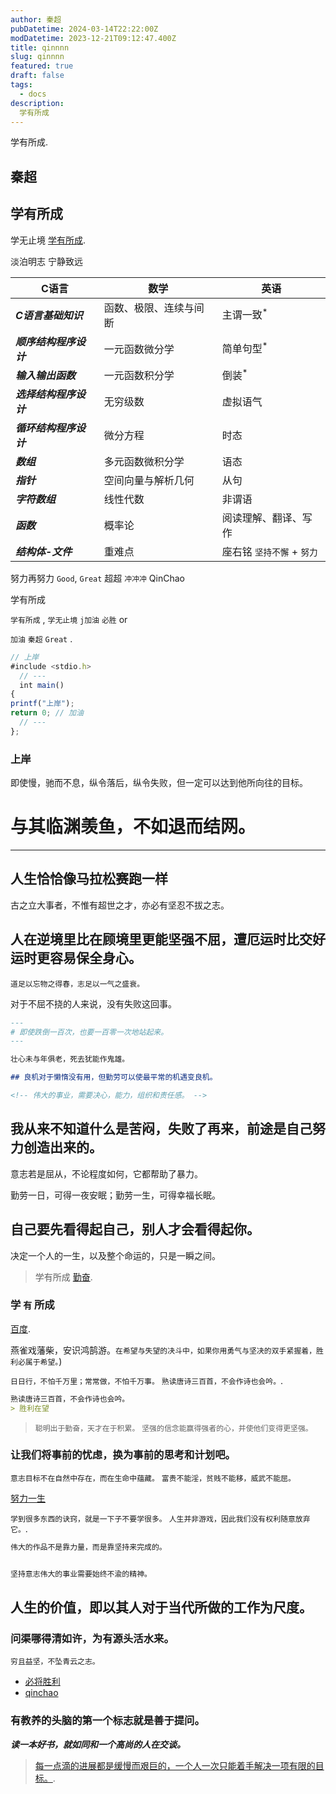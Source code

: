 ```yaml
---
author: 秦超
pubDatetime: 2024-03-14T22:22:00Z
modDatetime: 2023-12-21T09:12:47.400Z
title: qinnnn
slug: qinnnn
featured: true
draft: false
tags:
  - docs
description:
  学有所成
---
```




学有所成.

## 秦超

## 学有所成

学无止境 [学有所成](https://43322.cn/).

淡泊明志 宁静致远

| C语言           | 数学                                                                     | 英语                                        |
| ------------------ | ------------------------------------------------------------------------------- | --------------------------------------------- |
| **_C语言基础知识_**        | 函数、极限、连续与间断                                                         | 主谓一致<sup>\*</sup>                         |
| **_顺序结构程序设计_**  | 一元函数微分学 | 简单句型<sup>\*</sup>                         |
| **_输入输出函数_**  | 一元函数积分学                                          | 倒装<sup>\*</sup>                         |
| **_选择结构程序设计_**       | 无穷级数                                                             | 虚拟语气                         |
| **_循环结构程序设计_**     | 微分方程                             | 时态                     |
| **_数组_**     | 多元函数微积分学               | 语态                               |
| **_指针_**        | 空间向量与解析几何                                                   | 从句                               |
| **_字符数组_**         | 线性代数                   | 非谓语                              |
| **_函数_**      | 概率论                  | 阅读理解、翻译、写作  |
| **_结构体-文件_** | 重难点   | 座右铭 `坚持不懈` + `努力` |

努力再努力 `Good`, `Great` 超超 `冲冲冲` QinChao

学有所成

`学有所成` , `学无止境` `j加油`  `必胜` or ``  `` 

`加油` `秦超` `Great` .

```ts
// 上岸
#include <stdio.h>
  // ---
  int main()
{
printf("上岸");
return 0; // 加油
  // ---
};
```

### 上岸

即使慢，驰而不息，纵令落后，纵令失败，但一定可以达到他所向往的目标。

# 与其临渊羡鱼，不如退而结网。
---
人生恰恰像马拉松赛跑一样
---
古之立大事者，不惟有超世之才，亦必有坚忍不拔之志。

## 人在逆境里比在顾境里更能坚强不屈，遭厄运时比交好运时更容易保全身心。

`道足以忘物之得春，志足以一气之盛衰。` 

对于不屈不挠的人来说，没有失败这回事。

```md 鸟欲高飞先振翅，人求上进先读书。
---
# 即使跌倒一百次，也要一百零一次地站起来。
---

壮心未与年俱老，死去犹能作鬼雄。

## 良机对于懒惰没有用，但勤劳可以使最平常的机遇变良机。

<!-- 伟大的事业，需要决心，能力，组织和责任感。 -->
```

## 我从来不知道什么是苦闷，失败了再来，前途是自己努力创造出来的。

意志若是屈从，不论程度如何，它都帮助了暴力。

勤劳一日，可得一夜安眠；勤劳一生，可得幸福长眠。

## 自己要先看得起自己，别人才会看得起你。

决定一个人的一生，以及整个命运的，只是一瞬之间。

> 学有所成 [勤奋](https://43322.cn).

### 学 `有` 所成

 [百度](https://baidu.com/).

燕雀戏藩柴，安识鸿鹄游。`在希望与失望的决斗中，如果你用勇气与坚决的双手紧握着，胜利必属于希望。`) 

`日日行，不怕千万里；常常做，不怕千万事。`  `熟读唐诗三百首，不会作诗也会吟。`.

```md
熟读唐诗三百首，不会作诗也会吟。
> 胜利在望

```

> `聪明出于勤奋，天才在于积累。` `坚强的信念能赢得强者的心，并使他们变得更坚强。` 

### 让我们将事前的忧虑，换为事前的思考和计划吧。

`意志目标不在自然中存在，而在生命中蕴藏。` `富贵不能淫，贫贱不能移，威武不能屈。` 

  [努力一生](https://www.43322.cn) 

`学到很多东西的诀窍，就是一下子不要学很多。`   `人生并非游戏，因此我们没有权利随意放弃它。`.

```md
伟大的作品不是靠力量，而是靠坚持来完成的。


坚持意志伟大的事业需要始终不渝的精神。
```

## 人生的价值，即以其人对于当代所做的工作为尺度。

### 问渠哪得清如许，为有源头活水来。

`穷且益坚，不坠青云之志。`


- [必将胜利](https://43322.cn/)
- [qinchao](https://43322.cn/)

### 有教养的头脑的第一个标志就是善于提问。

 **_读一本好书，就如同和一个高尚的人在交谈。_** 

>  [每一点滴的进展都是缓慢而艰巨的，一个人一次只能着手解决一项有限的目标。](https://43322.cn/).

